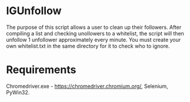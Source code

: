 # IGUnfollow
  The purpose of this script allows a user to clean up their followers. 
  After compiling a list and checking unollowers to a whitelist, the script will then unfollow 1 unfollower approximately every minute.
  You must create your own whitelist.txt in the same directory for it to check who to ignore.
  
 # Requirements
  Chromedriver.exe - https://chromedriver.chromium.org/,
  Selenium,
  PyWin32.
